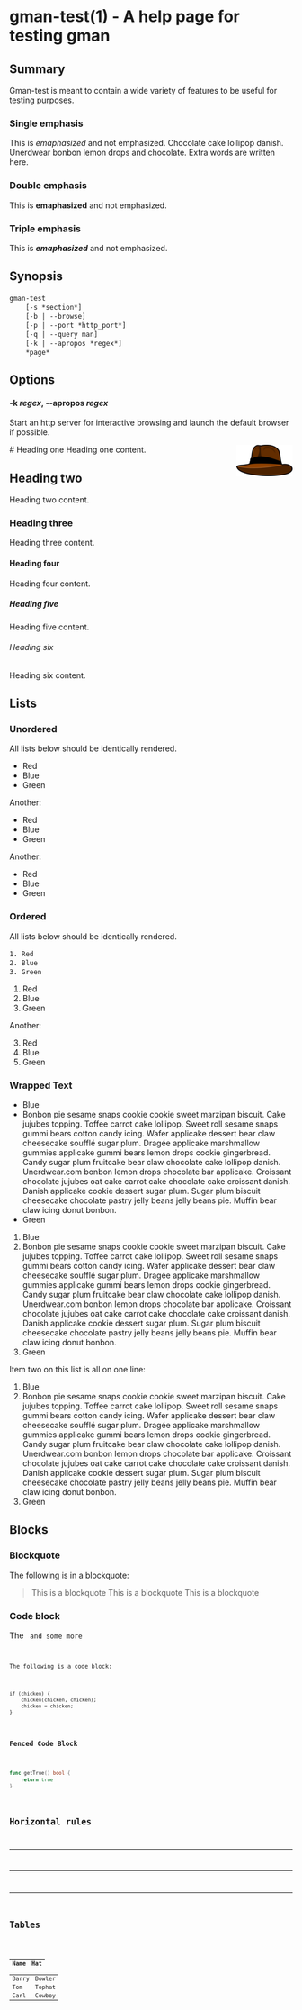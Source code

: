 # gman-test(1) - A help page for testing gman

## Summary
Gman-test is meant to contain a wide variety of features to be useful for
testing purposes.

### Single emphasis
This is *emaphasized* and not emphasized. Chocolate cake lollipop danish. Unerdwear bonbon lemon drops and chocolate.
Extra words are written here.

### Double emphasis
This is **emaphasized** and not emphasized.

### Triple emphasis
This is ***emaphasized*** and not emphasized.

## Synopsis
    gman-test
        [-s *section*]
        [-b | --browse]
        [-p | --port *http_port*]
        [-q | --query man]
        [-k | --apropos *regex*]
        *page*

## Options
#### -k *regex*, --apropos *regex*
Start an http server for interactive browsing and launch the default
browser if possible.

<img src="gman.1.png" align="right"/>
# Heading one
Heading one content.

## Heading two
Heading two content.

### Heading three
Heading three content.

#### Heading four
Heading four content.

##### Heading five
Heading five content.

###### Heading six
Heading six content.

## Lists
### Unordered
All lists below should be identically rendered.

* Red
* Blue
* Green

Another:

+ Red
+ Blue
+ Green

Another:

- Red
- Blue
- Green

### Ordered
All lists below should be identically rendered.

    1. Red
    2. Blue
    3. Green


1. Red
1. Blue
1. Green

Another:

3. Red
1. Blue
8. Green

### Wrapped Text

- Blue
- Bonbon pie sesame snaps cookie cookie sweet marzipan biscuit. Cake jujubes
  topping. Toffee carrot cake lollipop. Sweet roll sesame snaps gummi bears
  cotton candy icing. Wafer applicake dessert bear claw cheesecake soufflé
  sugar plum. Dragée applicake marshmallow gummies applicake gummi bears lemon
  drops cookie gingerbread. Candy sugar plum fruitcake bear claw chocolate cake
  lollipop danish. Unerdwear.com bonbon lemon drops chocolate bar applicake.
  Croissant chocolate jujubes oat cake carrot cake chocolate cake croissant
  danish. Danish applicake cookie dessert sugar plum. Sugar plum biscuit
  cheesecake chocolate pastry jelly beans jelly beans pie. Muffin bear claw
  icing donut bonbon.
- Green

1.  Blue
2.  Bonbon pie sesame snaps cookie cookie sweet marzipan biscuit. Cake jujubes
    topping. Toffee carrot cake lollipop. Sweet roll sesame snaps gummi bears
    cotton candy icing. Wafer applicake dessert bear claw cheesecake soufflé
    sugar plum. Dragée applicake marshmallow gummies applicake gummi bears
    lemon drops cookie gingerbread. Candy sugar plum fruitcake bear claw
    chocolate cake lollipop danish. Unerdwear.com bonbon lemon drops chocolate
    bar applicake.  Croissant chocolate jujubes oat cake carrot cake chocolate
    cake croissant danish. Danish applicake cookie dessert sugar plum. Sugar
    plum biscuit cheesecake chocolate pastry jelly beans jelly beans pie.
    Muffin bear claw icing donut bonbon.
3.  Green


Item two on this list is all on one line:

1.  Blue
2.  Bonbon pie sesame snaps cookie cookie sweet marzipan biscuit. Cake jujubes topping. Toffee carrot cake lollipop. Sweet roll sesame snaps gummi bears cotton candy icing. Wafer applicake dessert bear claw cheesecake soufflé sugar plum. Dragée applicake marshmallow gummies applicake gummi bears lemon drops cookie gingerbread. Candy sugar plum fruitcake bear claw chocolate cake lollipop danish. Unerdwear.com bonbon lemon drops chocolate bar applicake.  Croissant chocolate jujubes oat cake carrot cake chocolate cake croissant danish. Danish applicake cookie dessert sugar plum. Sugar plum biscuit cheesecake chocolate pastry jelly beans jelly beans pie.  Muffin bear claw icing donut bonbon.
3.  Green

## Blocks
### Blockquote
The following is in a blockquote:

> This is a blockquote
> This is a blockquote
> This is a blockquote

### Code block

The <code goes here> and some more <code>

The following is a code block:

    if (chicken) {
        chicken(chicken, chicken);
        chicken = chicken;
    }

### Fenced Code Block

```go
func getTrue() bool {
    return true
}
```

## Horizontal rules

* * *

- - - 

-----------------------------------

## Tables

Name  | Hat 
------|--------
Barry | Bowler
Tom   | Tophat
Carl  | Cowboy



